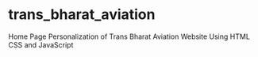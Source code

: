 # trans_bharat_aviation
Home Page Personalization of Trans Bharat Aviation Website Using HTML CSS and JavaScript
